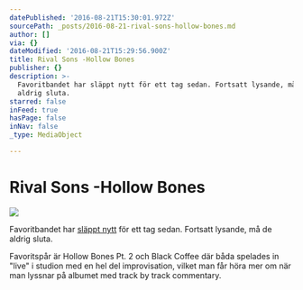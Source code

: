 ```yaml
---
datePublished: '2016-08-21T15:30:01.972Z'
sourcePath: _posts/2016-08-21-rival-sons-hollow-bones.md
author: []
via: {}
dateModified: '2016-08-21T15:29:56.900Z'
title: Rival Sons -Hollow Bones
publisher: {}
description: >-
  Favoritbandet har släppt nytt för ett tag sedan. Fortsatt lysande, må de
  aldrig sluta.
starred: false
inFeed: true
hasPage: false
inNav: false
_type: MediaObject

---
```

# Rival Sons -Hollow Bones
![](https://the-grid-user-content.s3-us-west-2.amazonaws.com/2a02b4e2-3b6d-420b-af83-3029769f73c6.jpg)

Favoritbandet har [släppt nytt][0] för ett tag sedan. Fortsatt lysande, må de aldrig sluta.

Favoritspår är Hollow Bones Pt. 2 och Black Coffee där båda spelades in "live" i studion med en hel del improvisation, vilket man får höra mer om när man lyssnar på albumet med track by track commentary.

[0]: https://open.spotify.com/album/7hKJMKE01FvUJEVxY8bBOT